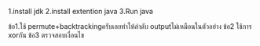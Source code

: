 1.install jdk
2.install extention java
3.Run java

ข้อ1.ใช้ permute+backtrackingครับเลยทำให้ลำดับ outputไม่เหมือนในตัวอย่าง
ข้อ2 ใช้การ xorกัน
ข้อ3 ตรวจสอบเงื่อนไข

